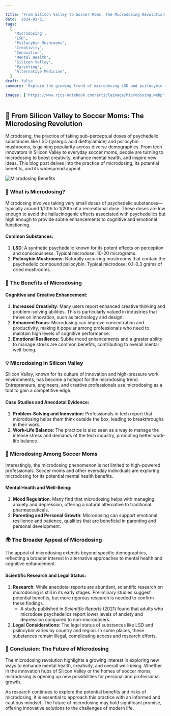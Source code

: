 ```yaml
---

title: 'From Silicon Valley to Soccer Moms: The Microdosing Revolution 🌟💡'
date: '2024-03-21'
tags:
  [
    'Microdosing',
    'LSD',
    'Psilocybin Mushrooms',
    'Creativity',
    'Innovation',
    'Mental Health',
    'Silicon Valley',
    'Parenting',
    'Alternative Medicine',
  ]
draft: false
summary: 'Explore the growing trend of microdosing LSD and psilocybin mushrooms. From tech innovators in Silicon Valley to everyday soccer moms, discover how people are using these psychedelics to boost creativity, enhance mental health, and inspire new ideas. 🌟💡🍄'

images: ['https://www.rics-notebook.com/articleimage/Microdosing.webp', 'https://www.rics-notebook.com/articleimage/Health/Microdosing_1_20240714_155307.webp']
---
```


## 🌟 From Silicon Valley to Soccer Moms: The Microdosing Revolution

Microdosing, the practice of taking sub-perceptual doses of psychedelic substances like LSD (lysergic acid diethylamide) and psilocybin mushrooms, is gaining popularity across diverse demographics. From tech innovators in Silicon Valley to everyday soccer moms, people are turning to microdosing to boost creativity, enhance mental health, and inspire new ideas. This blog post delves into the practice of microdosing, its potential benefits, and its widespread appeal.

![Microdosing Benefits](https://www.rics-notebook.com/articleimage/Health/Microdosing_1_20240714_155307.webp)

### 🔬 What is Microdosing?

Microdosing involves taking very small doses of psychedelic substances—typically around 1/10th to 1/20th of a recreational dose. These doses are low enough to avoid the hallucinogenic effects associated with psychedelics but high enough to provide subtle enhancements to cognitive and emotional functioning.

#### **Common Substances**:

1. **LSD**: A synthetic psychedelic known for its potent effects on perception and consciousness. Typical microdose: 10-20 micrograms.
2. **Psilocybin Mushrooms**: Naturally occurring mushrooms that contain the psychedelic compound psilocybin. Typical microdose: 0.1-0.3 grams of dried mushrooms.

### 🌟 The Benefits of Microdosing

#### **Cognitive and Creative Enhancement**:

1. **Increased Creativity**: Many users report enhanced creative thinking and problem-solving abilities. This is particularly valued in industries that thrive on innovation, such as technology and design.
2. **Enhanced Focus**: Microdosing can improve concentration and productivity, making it popular among professionals who need to maintain high levels of cognitive performance.
3. **Emotional Resilience**: Subtle mood enhancements and a greater ability to manage stress are common benefits, contributing to overall mental well-being.

### 💡 Microdosing in Silicon Valley

Silicon Valley, known for its culture of innovation and high-pressure work environments, has become a hotspot for the microdosing trend. Entrepreneurs, engineers, and creative professionals use microdosing as a tool to gain a competitive edge.

#### **Case Studies and Anecdotal Evidence**:

1. **Problem-Solving and Innovation**: Professionals in tech report that microdosing helps them think outside the box, leading to breakthroughs in their work.
2. **Work-Life Balance**: The practice is also seen as a way to manage the intense stress and demands of the tech industry, promoting better work-life balance.

### 🏡 Microdosing Among Soccer Moms

Interestingly, the microdosing phenomenon is not limited to high-powered professionals. Soccer moms and other everyday individuals are exploring microdosing for its potential mental health benefits.

#### **Mental Health and Well-Being**:

1. **Mood Regulation**: Many find that microdosing helps with managing anxiety and depression, offering a natural alternative to traditional pharmaceuticals.
2. **Parenting and Personal Growth**: Microdosing can support emotional resilience and patience, qualities that are beneficial in parenting and personal development.

### 🌍 The Broader Appeal of Microdosing

The appeal of microdosing extends beyond specific demographics, reflecting a broader interest in alternative approaches to mental health and cognitive enhancement.

#### **Scientific Research and Legal Status**:

1. **Research**: While anecdotal reports are abundant, scientific research on microdosing is still in its early stages. Preliminary studies suggest potential benefits, but more rigorous research is needed to confirm these findings.
   - A study published in _Scientific Reports_ (2021) found that adults who microdose psychedelics report lower levels of anxiety and depression compared to non-microdosers.
2. **Legal Considerations**: The legal status of substances like LSD and psilocybin varies by country and region. In some places, these substances remain illegal, complicating access and research efforts.

### 🌿 Conclusion: The Future of Microdosing

The microdosing revolution highlights a growing interest in exploring new ways to enhance mental health, creativity, and overall well-being. Whether in the innovation hubs of Silicon Valley or the homes of soccer moms, microdosing is opening up new possibilities for personal and professional growth.

As research continues to explore the potential benefits and risks of microdosing, it is essential to approach this practice with an informed and cautious mindset. The future of microdosing may hold significant promise, offering innovative solutions to the challenges of modern life.
